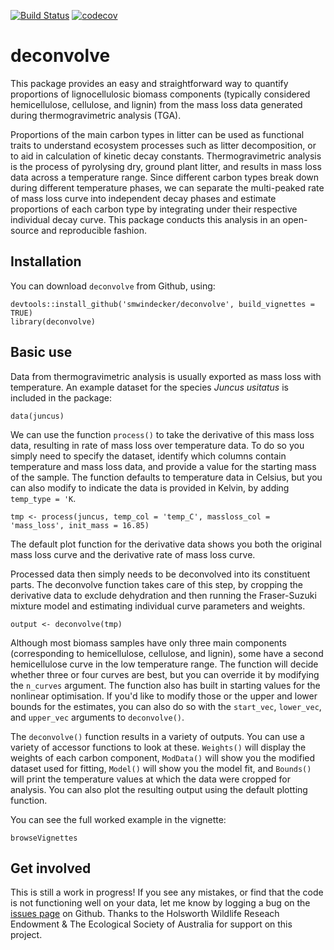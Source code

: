 [![Build Status](https://travis-ci.com/smwindecker/deconvolve.svg?branch=master)](https://travis-ci.org/smwindecker/deconvolve)
[![codecov](https://codecov.io/gh/smwindecker/deconvolve/branch/master/graph/badge.svg)](https://codecov.io/gh/smwindecker/deconvolve)

# deconvolve
This package provides an easy and straightforward way to quantify proportions of lignocellulosic biomass components (typically considered hemicellulose, cellulose, and lignin) from the mass loss data generated during thermogravimetric analysis (TGA). 

Proportions of the main carbon types in litter can be used as functional traits to understand ecosystem processes such as litter decomposition, or to aid in calculation of kinetic decay constants. Thermogravimetric analysis is the process of pyrolysing dry, ground plant litter, and results in mass loss data across a temperature range. Since different carbon types break down during different temperature phases, we can separate the multi-peaked rate of mass loss curve into independent decay phases and estimate proportions of each carbon type by integrating under their respective individual decay curve. This package conducts this analysis in an open-source and reproducible fashion. 

## Installation

You can download `deconvolve` from Github, using:
```{r}
devtools::install_github('smwindecker/deconvolve', build_vignettes = TRUE)
library(deconvolve)
```

## Basic use

Data from thermogravimetric analysis is usually exported as mass loss with temperature. An example dataset for the species *Juncus usitatus* is included in the package:
```{r}
data(juncus)
```

We can use the function `process()` to take the derivative of this mass loss data, resulting in rate of mass loss over temperature data. To do so you simply need to specify the dataset, identify which columns contain temperature and mass loss data, and provide a value for the starting mass of the sample. The function defaults to temperature data in Celsius, but you can also modify to indicate the data is provided in Kelvin, by adding `temp_type = 'K`. 
```{r}
tmp <- process(juncus, temp_col = 'temp_C', massloss_col = 'mass_loss', init_mass = 16.85)
```

The default plot function for the derivative data shows you both the original mass loss curve and the derivative rate of mass loss curve. 

Processed data then simply needs to be deconvolved into its constituent parts. The deconvolve function takes care of this step, by cropping the derivative data to exclude dehydration and then running the Fraser-Suzuki mixture model and estimating individual curve parameters and weights. 
```{r}
output <- deconvolve(tmp)
```

Although most biomass samples have only three main components (corresponding to hemicellulose, cellulose, and lignin), some have a second hemicellulose curve in the low temperature range. The function will decide whether three or four curves are best, but you can override it by modifying the `n_curves` argument. The function also has built in starting values for the nonlinear optimisation. If you'd like to modify those or the upper and lower bounds for the estimates, you can also do so with the `start_vec`, `lower_vec`, and `upper_vec` arguments to `deconvolve()`. 

The `deconvolve()` function results in a variety of outputs. You can use a variety of accessor functions to look at these. `Weights()` will display the weights of each carbon component, `ModData()` will show you the modified dataset used for fitting, `Model()` will show you the model fit, and `Bounds()` will print the temperature values at which the data were cropped for analysis. You can also plot the resulting output using the default plotting function. 

You can see the full worked example in the vignette:
```{r}
browseVignettes
```

## Get involved
This is still a work in progress! If you see any mistakes, or find that the code is not functioning well on your data, let me know by logging a bug on the [issues page](http://www.github.com/smwindecker/deconvolve/issues) on Github. Thanks to the Holsworth Wildlife Reseach Endowment & The Ecological Society of Australia for support on this project. 
